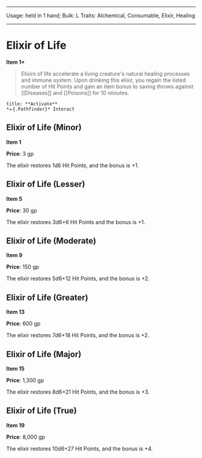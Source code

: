 
---
Usage: held in 1 hand;
Bulk: L
Traits: Alchemical, Consumable, Elixir, Healing

---

# Elixir of Life

**Item 1+**

> Elixirs of life accelerate a living creature's natural healing processes and immune system. Upon drinking this elixir, you regain the listed number of Hit Points and gain an item bonus to saving throws against [[Diseases]] and [[Poisons]] for 10 minutes.

```ad-embed-ability
title: **Activate**
*⬻{.Pathfinder}* Interact 
```

## Elixir of Life (Minor)

**Item 1**

**Price**: 3 gp

The elixir restores 1d6 Hit Points, and the bonus is +1.

## Elixir of Life (Lesser)

**Item 5**

**Price**: 30 gp

The elixir restores 3d6+6 Hit Points and the bonus is +1.

## Elixir of Life (Moderate)

**Item 9**

**Price**: 150 gp

The elixir restores 5d6+12 Hit Points, and the bonus is +2.

## Elixir of Life (Greater)

**Item 13**

**Price**: 600 gp

The elixir restores 7d6+18 Hit Points, and the bonus is +2.

## Elixir of Life (Major)

**Item 15**

**Price**: 1,300 gp

The elixir restores 8d6+21 Hit Points, and the bonus is +3.

## Elixir of Life (True)

**Item 19**

**Price**: 8,000 gp

The elixir restores 10d6+27 Hit Points, and the bonus is +4.
